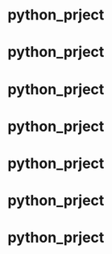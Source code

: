 # python_prject
# python_prject
# python_prject
# python_prject
# python_prject
# python_prject
# python_prject
